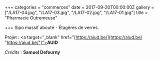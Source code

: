 +++
categories = "commerces"
date = 2017-09-20T00:00:00Z
gallery = ["/LA17-04.jpg", "/LA17-03.jpg", "/LA17-02.jpg", "/LA17-01.jpg"]
title = "Pharmacie Outremeuse"

+++
Sipo massif abouté - Étagères de verres.

Projet : <a target="_blank" href="[https://aiud.be/](https://aiud.be/ "https://aiud.be/")"><strong>AUID</strong></a>

_Crédits :_ **Samuel Defourny**
